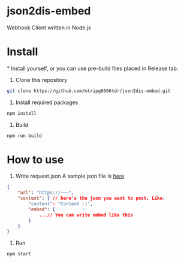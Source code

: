 # json2dis-embed
Webhook Client written in Node.js

# Install
\* Install yourself, or you can use pre-build files placed in Release tab.
1. Clone this repository
```bash
git clone https://github.com/mtripg6666tdr/json2dis-embed.git
```
1. Install required packages
```bash
npm install
```
1. Build
```bash
npm run build
```
# How to use
1. Write request.json
A sample json file is [here](request.json)
```json
{
    "url": "https://~~~",
    "content": { // here's the json you want to post. Like:
        "content": "Content :)",
        "embed": {
            ...// You can write embed like this
        }
    }
}
```
1. Run
```bash
npm start
```
